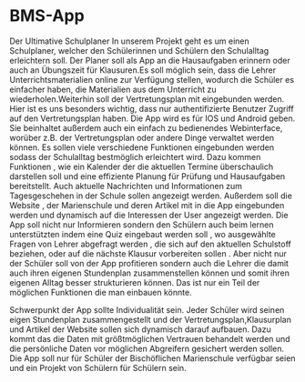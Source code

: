 # BMS-App
Der Ultimative Schulplaner
In unserem Projekt geht es um einen Schulplaner, welcher den Schülerinnen und Schülern den Schulalltag erleichtern soll. 
Der Planer soll als App an die Hausaufgaben erinnern oder auch an Übungszeit für Klausuren.Es soll möglich sein, dass die Lehrer Unterrichtsmaterialien online zur Verfügung stellen, wodurch die Schüler es einfacher haben, die Materialien aus
dem Unterricht zu wiederholen.Weiterhin soll der Vertretungsplan mit eingebunden werden. Hier ist es uns besonders wichtig, dass nur authentifizierte Benutzer Zugriff auf den Vertretungsplan haben.
Die App wird es für IOS und Android geben. Sie beinhaltet außerdem auch ein einfach zu bedienendes Webinterface, worüber z.B.
der Vertretungsplan oder andere Dinge verwaltet werden können. Es sollen viele verschiedene Funktionen eingebunden werden sodass der Schulalltag bestmöglich erleichtert wird. Dazu kommen Funktionen , wie ein Kalender der die aktuellen Termine überschaulich darstellen soll und eine effiziente Planung für Prüfung und Hausaufgaben bereitstellt. Auch aktuelle Nachrichten und Informationen zum Tagesgeschehen in der Schule sollen angezeigt werden. Außerdem soll die Website , der Marienschule und deren Artikel mit in die App eingebunden werden und dynamisch auf die Interessen der User angezeigt werden. Die App soll nicht nur Informieren sondern den Schülern auch beim lernen unterstützten indem eine Quiz eingebaut werden soll , wo ausgewählte Fragen von Lehrer abgefragt werden , die sich auf den aktuellen Schulstoff beziehen, oder auf die nächste Klausur vorbereiten sollen . Aber nicht nur der Schüler soll von der App profitieren sondern auch die Lehrer die damit auch ihren eigenen Stundenplan zusammenstellen können und somit ihren eigenen Alltag besser strukturieren können. Das ist nur ein Teil der möglichen Funktionen die man einbauen könnte.
 
Schwerpunkt der App sollte Individualität sein. Jeder Schüler wird seinen eigen Stundenplan zusammengestellt und der Vertretungsplan,Klausurplan und Artikel der Website sollen sich dynamisch darauf aufbauen. Dazu kommt das die Daten mit größtmöglichen Vertrauen behandelt werden und die persönliche Daten vor möglichen Abgreifern gesichert werden sollen. Die App soll nur für Schüler der Bischöflichen Marienschule verfügbar seien und ein Projekt von Schülern für Schülern sein.
